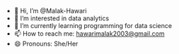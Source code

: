 - 👋 Hi, I’m @Malak-Hawari
- 👀 I’m interested in data analytics
- 🌱 I’m currently learning programming for data science
- 📫 How to reach me: hawarimalak2003@gmail.com
- 😄 Pronouns: She/Her
